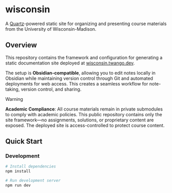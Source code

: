 # wisconsin

A [Quartz](https://quartz.jzhao.xyz)-powered static site for organizing and presenting course materials from the
University of Wisconsin-Madison.

## Overview

This repository contains the framework and configuration for generating a static documentation site deployed
at [wisconsin.twango.dev](https://wisconsin.twango.dev).

The setup is **Obsidian-compatible**, allowing you to edit notes locally in Obsidian while maintaining version control
through Git and automated deployments for web access. This creates a seamless workflow for note-taking, version control,
and sharing.


> [!WARNING]
> **Academic Compliance**: All course materials remain in private submodules to comply with academic policies. This
> public repository contains only the site framework—no assignments, solutions, or proprietary content are exposed. The
> deployed site is access-controlled to protect course content.

## Quick Start

### Development

```bash
# Install dependencies
npm install

# Run development server
npm run dev
```
